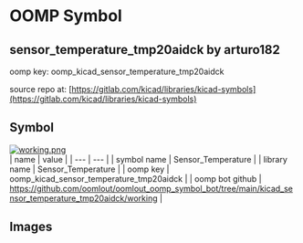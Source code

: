 # OOMP Symbol  
## sensor_temperature_tmp20aidck  by arturo182  
  
oomp key: oomp_kicad_sensor_temperature_tmp20aidck  
  
source repo at: [https://gitlab.com/kicad/libraries/kicad-symbols](https://gitlab.com/kicad/libraries/kicad-symbols)  
## Symbol  
  
[![working.png](working_600.png)](working.png)  
| name | value | 
| --- | --- | 
| symbol name | Sensor_Temperature | 
| library name | Sensor_Temperature | 
| oomp key | oomp_kicad_sensor_temperature_tmp20aidck | 
| oomp bot github | https://github.com/oomlout/oomlout_oomp_symbol_bot/tree/main/kicad_sensor_temperature_tmp20aidck/working | 
## Images  

